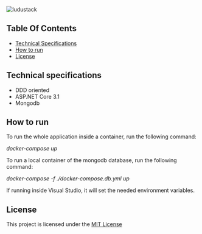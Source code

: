 ![ludustack](https://github.com/anteatergames/ludustack/blob/master/LuduStack.Web/wwwroot/images/logo-horizontal-black-1024w.png?raw=true)

## Table Of Contents
- [Technical Specifications](#technical-specifications)
- [How to run](#how-to-run)
- [License](#license)

## Technical specifications
- DDD oriented
- ASP.NET Core 3.1
- Mongodb

## How to run
To run the whole application inside a container, run the following command:

*docker-compose up*


To run a local container of the mongodb database, run the following command:

*docker-compose -f ./docker-compose.db.yml up*


If running inside Visual Studio, it will set the needed environment variables.

## License
This project is licensed under the [MIT License](https://github.com/anteatergames/ludustack/blob/master/LICENSE)

